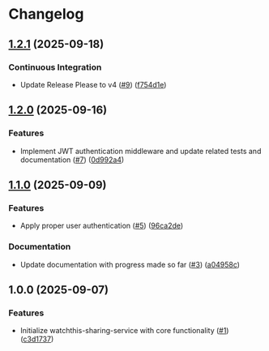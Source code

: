 # Changelog

## [1.2.1](https://github.com/aimeerivers/watchthis-sharing-service/compare/v1.2.0...v1.2.1) (2025-09-18)


### Continuous Integration

* Update Release Please to v4 ([#9](https://github.com/aimeerivers/watchthis-sharing-service/issues/9)) ([f754d1e](https://github.com/aimeerivers/watchthis-sharing-service/commit/f754d1e42f98f7779914b0145eb7a1f81b719d30))

## [1.2.0](https://github.com/aimeerivers/watchthis-sharing-service/compare/v1.1.0...v1.2.0) (2025-09-16)


### Features

* Implement JWT authentication middleware and update related tests and documentation ([#7](https://github.com/aimeerivers/watchthis-sharing-service/issues/7)) ([0d992a4](https://github.com/aimeerivers/watchthis-sharing-service/commit/0d992a4eb10a890d67b92c314ed157accdcc2090))

## [1.1.0](https://github.com/aimeerivers/watchthis-sharing-service/compare/v1.0.0...v1.1.0) (2025-09-09)


### Features

* Apply proper user authentication ([#5](https://github.com/aimeerivers/watchthis-sharing-service/issues/5)) ([96ca2de](https://github.com/aimeerivers/watchthis-sharing-service/commit/96ca2de97eceb6291cd4f14d3455e21d4a6e906b))


### Documentation

* Update documentation with progress made so far ([#3](https://github.com/aimeerivers/watchthis-sharing-service/issues/3)) ([a04958c](https://github.com/aimeerivers/watchthis-sharing-service/commit/a04958cc438dcada80211a148aec792416b658a2))

## 1.0.0 (2025-09-07)


### Features

* Initialize watchthis-sharing-service with core functionality ([#1](https://github.com/aimeerivers/watchthis-sharing-service/issues/1)) ([c3d1737](https://github.com/aimeerivers/watchthis-sharing-service/commit/c3d17378410328f27407395b1a63e27ff8c564c8))
